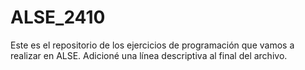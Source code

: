 # ALSE_2410
Este es el repositorio de los ejercicios de programación que vamos a realizar en ALSE.
Adicioné una línea descriptiva al final del archivo.
